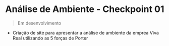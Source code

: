 # Análise de Ambiente - Checkpoint 01
> Em desenvolvimento
- Criação de site para apresentar a análise de ambiente da emprea Viva Real utilizando as 5 forças de Porter
